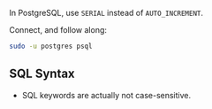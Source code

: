 In PostgreSQL, use `SERIAL` instead of `AUTO_INCREMENT`.

Connect, and follow along:

```bash
sudo -u postgres psql
```

## SQL Syntax
- SQL keywords are actually not case-sensitive.